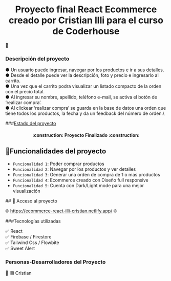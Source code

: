 

  <h1 align="center">Proyecto final React Ecommerce creado por Cristian Illi para el curso de Coderhouse </h1>


:memo:
### Descripción del proyecto 
  ● Un usuario puede ingresar, navegar por los productos e ir a sus detalles. \
  ● Desde el detalle puede ver la descripción, foto y precio e ingresarlo al
carrito.\
  ● Una vez que el carrito podra visualizar un
listado compacto de la orden con el precio total.\
  ● Al ingresar su nombre, apellido, teléfono e-mail, se activa el botón de ‘realizar compra’.\
  ● Al clickear ‘realizar compra’ se guarda en la base de datos una orden que
tiene todos los productos, la fecha y da un feedback del número de orden.\

###[Estado del proyecto](#Estado-del-proyecto)
  
  <h4 align="center">
:construction: Proyecto Finalizado :construction:
</h4>


## :hammer:Funcionalidades del proyecto

- `Funcionalidad 1`: Poder comprar productos
- `Funcionalidad 2`: Navegar por los productos y ver detalles
- `Funcionalidad 3`: Generar una orden de compra de 1 o mas productos
- `Funcionalidad 4`: Ecommerce creado con Diseño full responsive
- `Funcionalidad 5`: Cuenta con Dark/Light mode para una mejor visualización 
 
\## 📁 Acceso al proyecto

:globe_with_meridians: https://ecommerce-react-illi-cristian.netlify.app/ :globe_with_meridians:

###Tecnologías utilizadas

:white_check_mark: React\
:white_check_mark: Firebase / Firestore \
:white_check_mark: Tailwind Css / Flowbite \
:white_check_mark: Sweet Alert 

### Personas-Desarrolladores del Proyecto

:bust_in_silhouette: Illi Cristian


